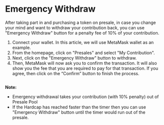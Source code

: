 # Emergency Withdraw

After taking part in and purchasing a token on presale, in case you change your mind and want to withdraw your contribution back, you can use "Emergency Withdraw" button for a penalty fee of 10% of your contribution.

1. Connect your wallet. In this article, we will use MetaMask wallet as an example.&#x20;
2. From the homepage, click on "Presales" and select "My Contribution".
3. Next, click on the "Emergency Withdraw" button to withdraw.
4. Then, MetaMask will now ask you to confirm the transaction. It will also show you the fee that you are required to pay for that transaction. If you agree, then click on the “Confirm” button to finish the process.

<figure><img src="../../../../.gitbook/assets/Presale-EmergencyWithdraw.jpg" alt=""><figcaption></figcaption></figure>

**Note:**

* Emergency withdrawal takes your contribution (with 10% penalty) out of Presale Pool
* If the Hardcap has reached faster than the timer then you can use "Emergency Withdraw" button until the timer would run out of the presale.

